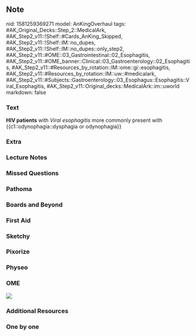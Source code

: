 ## Note
nid: 1581259369271
model: AnKingOverhaul
tags: #AK_Original_Decks::Step_2::MedicalArk, #AK_Step2_v11::!Shelf::#Cards_AnKing_Skipped, #AK_Step2_v11::!Shelf::IM::no_dupes, #AK_Step2_v11::!Shelf::IM::no_dupes::only_step2, #AK_Step2_v11::#OME::03_Gastrointestinal::02_Esophagitis, #AK_Step2_v11::#OME_banner::Clinical::03_Gastroenterology::02_Esophagitis, #AK_Step2_v11::#Resources_by_rotation::IM::ome::gi::esophagitis, #AK_Step2_v11::#Resources_by_rotation::IM::uw::#medicalark, #AK_Step2_v11::#Subjects::Gastroenterology::03_Esophagus::Esophagitis::Viral_Esophagitis, #AK_Step2_v11::Original_decks::MedicalArk::im::uworld
markdown: false

### Text
<b>HIV patients</b> with <i>Viral esophagitis</i> more commonly
present with {{c1::odynophagia::dysphagia or odynophagia}}

### Extra


### Lecture Notes


### Missed Questions


### Pathoma


### Boards and Beyond


### First Aid


### Sketchy


### Pixorize


### Physeo


### OME
<div class="ome-widget">
  <a href=
  "https://onlinemeded.org/spa/gastroenterology/esophagitis/acquire?ref=anki">
  <img src="_OME_AnkiFlashcards_Lesson_3.png"></a>
</div>

### Additional Resources


### One by one

